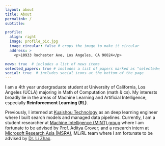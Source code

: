 ```yaml
---
layout: about
title: About
permalink: /
subtitle: 

profile:
  align: right
  image: profile_pic.jpg
  image_circular: false # crops the image to make it circular
  address: >
    <p>10933 Rochester Ave, Los Angeles, CA 90024</p>

news: true  # includes a list of news items
selected_papers: true # includes a list of papers marked as "selected={true}"
social: true  # includes social icons at the bottom of the page
---
```


I am a 4th year undergraduate student at University of California, Los Angeles (UCLA) majoring in Math of Computation (math & cs). My interests broadly lie in the areas of Machine Learning and Artificial Intelligence, especially **Reinforcement Learning (RL)**.

Previously, I interned at [Kuaishou Technology](https://www.kuaishou.com/en) as an deep learning engineer where I built search models and managed data pipelines. Currently, I am a student researcher at [Machine Intelligence (MINT) group](https://aditya-grover.github.io/group/) where I am fortunate to be advised by [Prof. Aditya Grover](https://aditya-grover.github.io/); and a research intern at [Microsoft Research Asia (MSRA)](https://www.msra.cn/), ML/RL team where I am fortunate to be advised by [Dr. Li Zhao](https://www.microsoft.com/en-us/research/people/lizo/).

<!-- As an undergraduate researcher, I am still working on projects and papers. Feel free to check out my [Google Scholar](https://scholar.google.ca/citations?view_op=list_works&hl=en&hl=en&user=SDAr2FEAAAAJ) and [LinkedIn](https://www.linkedin.com/in/baitingzbt/). My current project is focusing on Meta Reinforcement Learning. -->